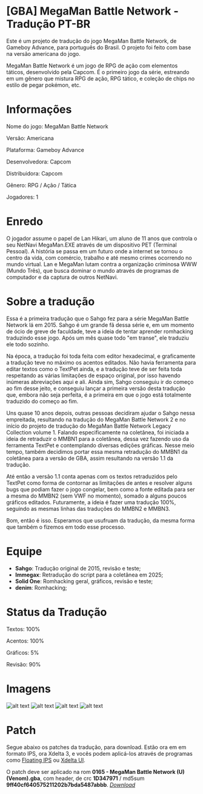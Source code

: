# [GBA] MegaMan Battle Network - Tradução PT-BR

Este é um projeto de tradução do jogo MegaMan Battle Network, de Gameboy Advance, para português do Brasil. O projeto foi feito com base na versão americana do jogo.

MegaMan Battle Network é um jogo de RPG de ação com elementos táticos, desenvolvido pela Capcom. É o primeiro jogo da série, estreando em um gênero que mistura RPG de ação, RPG tático, e coleção de chips no estilo de pegar pokémon, etc.

# Informações

Nome do jogo: MegaMan Battle Network

Versão: Americana

Plataforma: Gameboy Advance

Desenvolvedora: Capcom

Distribuidora: Capcom

Gênero: RPG / Ação / Tática

Jogadores: 1

# Enredo

O jogador assume o papel de Lan Hikari, um aluno de 11 anos que controla o seu NetNavi MegaMan.EXE através de um dispositivo PET (Terminal Pessoal). A história se passa em um futuro onde a internet se tornou o centro da vida, com comércio, trabalho e até mesmo crimes ocorrendo no mundo virtual. Lan e MegaMan lutam contra a organização criminosa WWW (Mundo Três), que busca dominar o mundo através de programas de computador e da captura de outros NetNavi.

# Sobre a tradução

Essa é a primeira tradução que o Sahgo fez para a série MegaMan Battle Network lá em 2015. Sahgo é um grande fã dessa série e, em um momento de ócio de greve de faculdade, teve a ideia de tentar aprender romhacking traduzindo esse jogo. Após um mês quase todo "em transe", ele traduziu ele todo sozinho.

Na época, a tradução foi toda feita com editor hexadecimal, e graficamente a tradução teve no máximo os acentos editados. Não havia ferramenta para editar textos como o TextPet ainda, e a tradução teve de ser feita toda respeitando as várias limitações de espaço original, por isso havendo inúmeras abreviações aqui e ali. Ainda sim, Sahgo conseguiu ir do começo ao fim desse jeito, e conseguiu lançar a primeira versão desta tradução que, embora não seja perfeita, é a primeira em que o jogo está totalmente traduzido do começo ao fim.

Uns quase 10 anos depois, outras pessoas decidiram ajudar o Sahgo nessa empreitada, resultando na tradução do MegaMan Battle Network 2 e no início do projeto de tradução do MegaMan Battle Network Legacy Collection volume 1. Falando especificamente na coletânea, foi iniciada a ideia de retraduzir o MMBN1 para a coletânea, dessa vez fazendo uso da ferramenta TextPet e contemplando diversas edições gráficas. Nesse meio tempo, também decidimos portar essa mesma retradução do MMBN1 da coletânea para a versão de GBA, assim resultando na versão 1.1 da tradução.

Até então a versão 1.1 conta apenas com os textos retraduzidos pelo TextPet como forma de contornar as limitações de antes e resolver alguns bugs que podiam fazer o jogo congelar, bem como a fonte editada para ser a mesma do MMBN2 (sem VWF no momento), somado a alguns poucos gráficos editados. Futuramente, a ideia é fazer uma tradução 100%, seguindo as mesmas linhas das traduções do MMBN2 e MMBN3.

Bom, então é isso. Esperamos que usufruam da tradução, da mesma forma que também o fizemos em todo esse processo.

# Equipe

- **Sahgo**: Tradução original de 2015, revisão e teste;
- **Immegax**: Retradução do script para a coletânea em 2025;
- **Solid One**: Romhacking geral, gráficos, revisão e teste;
- **denim**: Romhacking;

# Status da Tradução

Textos: 100%

Acentos: 100%

Gráficos: 5%

Revisão: 90%

# Imagens

![alt text](https://raw.githubusercontent.com/leomontenegro6/mmbn-1-traducao-ptbr/master/Screenshots/GIF/1.gif "Imagem 1") ![alt text](https://raw.githubusercontent.com/leomontenegro6/mmbn-1-traducao-ptbr/master/Screenshots/GIF/2.gif "Imagem 2")
![alt text](https://raw.githubusercontent.com/leomontenegro6/mmbn-1-traducao-ptbr/master/Screenshots/GIF/3.gif "Imagem 3") ![alt text](https://raw.githubusercontent.com/leomontenegro6/mmbn-1-traducao-ptbr/master/Screenshots/GIF/4.gif "Imagem 4")

# Patch

Segue abaixo os patches da tradução, para download. Estão ora em em formato IPS, ora Xdelta 3, e vocês podem aplicá-los através de programas como [Floating IPS](https://www.romhacking.net/utilities/1040/) ou [Xdelta UI](https://www.romhacking.net/utilities/598/).

O patch deve ser aplicado na rom **0165 - MegaMan Battle Network (U)(Venom).gba**, com header, de crc **1D347971** / md5sum **9ff40cf640575211202b7bda5487abbb**.
[*Download*](https://github.com/leomontenegro6/mmbn-1-traducao-ptbr/releases)